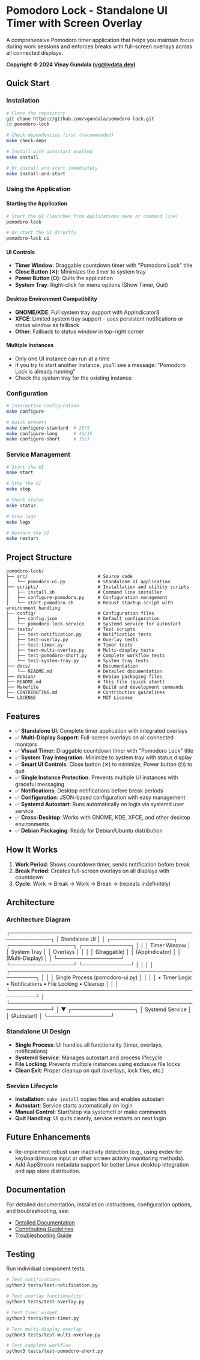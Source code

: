 # Pomodoro Lock - Standalone UI Timer with Screen Overlay

A comprehensive Pomodoro timer application that helps you maintain focus during work sessions and enforces breaks with full-screen overlays across all connected displays.

**Copyright © 2024 Vinay Gundala (vg@ivdata.dev)**

## Quick Start

### Installation

```bash
# Clone the repository
git clone https://github.com/vgundala/pomodoro-lock.git
cd pomodoro-lock

# Check dependencies first (recommended)
make check-deps

# Install with autostart enabled
make install

# Or install and start immediately
make install-and-start
```

### Using the Application

#### Starting the Application
```bash
# Start the UI (launches from Applications menu or command line)
pomodoro-lock

# Or start the UI directly
pomodoro-lock ui
```

#### UI Controls
- **Timer Window**: Draggable countdown timer with "Pomodoro Lock" title
- **Close Button (✕)**: Minimizes the timer to system tray
- **Power Button (⏻)**: Quits the application
- **System Tray**: Right-click for menu options (Show Timer, Quit)

#### Desktop Environment Compatibility
- **GNOME/KDE**: Full system tray support with AppIndicator3
- **XFCE**: Limited system tray support - uses persistent notifications or status window as fallback
- **Other**: Fallback to status window in top-right corner

#### Multiple Instances
- Only one UI instance can run at a time
- If you try to start another instance, you'll see a message: "Pomodoro Lock is already running"
- Check the system tray for the existing instance

### Configuration
```bash
# Interactive configuration
make configure

# Quick presets
make configure-standard  # 25/5
make configure-long      # 45/15
make configure-short     # 15/3
```

### Service Management

```bash
# Start the UI
make start

# Stop the UI
make stop

# Check status
make status

# View logs
make logs

# Restart the UI
make restart
```

## Project Structure

```
pomodoro-lock/
├── src/                          # Source code
│   └── pomodoro-ui.py            # Standalone UI application
├── scripts/                      # Installation and utility scripts
│   ├── install.sh                # Command line installer
│   ├── configure-pomodoro.py     # Configuration management
│   └── start-pomodoro.sh         # Robust startup script with environment handling
├── config/                       # Configuration files
│   ├── config.json               # Default configuration
│   └── pomodoro-lock.service     # Systemd service for autostart
├── tests/                        # Test scripts
│   ├── test-notification.py      # Notification tests
│   ├── test-overlay.py           # Overlay tests
│   ├── test-timer.py             # Timer tests
│   ├── test-multi-overlay.py     # Multi-display tests
│   ├── test-pomodoro-short.py    # Complete workflow tests
│   └── test-system-tray.py       # System tray tests
├── docs/                         # Documentation
│   └── README.md                 # Detailed documentation
├── debian/                       # Debian packaging files
├── README.md                     # This file (quick start)
├── Makefile                      # Build and development commands
├── CONTRIBUTING.md               # Contribution guidelines
└── LICENSE                       # MIT License
```

## Features

- ✅ **Standalone UI**: Complete timer application with integrated overlays
- ✅ **Multi-Display Support**: Full-screen overlays on all connected monitors
- ✅ **Visual Timer**: Draggable countdown timer with "Pomodoro Lock" title
- ✅ **System Tray Integration**: Minimize to system tray with status display
- ✅ **Smart UI Controls**: Close button (✕) to minimize, Power button (⏻) to quit
- ✅ **Single Instance Protection**: Prevents multiple UI instances with graceful messaging
- ✅ **Notifications**: Desktop notifications before break periods
- ✅ **Configuration**: JSON-based configuration with easy management
- ✅ **Systemd Autostart**: Runs automatically on login via systemd user service
- ✅ **Cross-Desktop**: Works with GNOME, KDE, XFCE, and other desktop environments
- ✅ **Debian Packaging**: Ready for Debian/Ubuntu distribution

## How It Works

1. **Work Period**: Shows countdown timer, sends notification before break
2. **Break Period**: Creates full-screen overlays on all displays with countdown
3. **Cycle**: Work → Break → Work → Break → (repeats indefinitely)

## Architecture
### Architecture Diagram
┌─────────────────────────────────────────────────────────────┐
│                    Standalone UI                            │
│  ┌─────────────────┐  ┌─────────────────┐  ┌─────────────┐ │
│  │   Timer Window  │  │  System Tray    │  │   Overlays  │ │
│  │  (Draggable)    │  │  (AppIndicator) │  │ (Multi-Display) │
│  └─────────────────┘  └─────────────────┘  └─────────────┘ │
│                                                             │
│  ┌─────────────────────────────────────────────────────────┐ │
│  │              Single Process (pomodoro-ui.py)            │ │
│  │  • Timer Logic • Notifications • File Locking • Cleanup │ │
│  └─────────────────────────────────────────────────────────┘ │
└─────────────────────────────────────────────────────────────┘
                              │
                              ▼
                    ┌─────────────────┐
                    │  Systemd Service │
                    │  (Autostart)     │
                    └─────────────────┘ 

### Standalone UI Design
- **Single Process**: UI handles all functionality (timer, overlays, notifications)
- **Systemd Service**: Manages autostart and process lifecycle
- **File Locking**: Prevents multiple instances using exclusive file locks
- **Clean Exit**: Proper cleanup on quit (overlays, lock files, etc.)

### Service Lifecycle
- **Installation**: `make install` copies files and enables autostart
- **Autostart**: Service starts automatically on login
- **Manual Control**: Start/stop via systemctl or make commands
- **Quit Handling**: UI quits cleanly, service restarts on next login

## Future Enhancements

- Re-implement robust user inactivity detection (e.g., using evdev for keyboard/mouse input or other screen activity monitoring methods).
- Add AppStream metadata support for better Linux desktop integration and app store distribution.

## Documentation

For detailed documentation, installation instructions, configuration options, and troubleshooting, see:
- [Detailed Documentation](docs/README.md)
- [Contributing Guidelines](CONTRIBUTING.md)
- [Troubleshooting Guide](TROUBLESHOOTING.md)

## Testing

Run individual component tests:
```bash
# Test notifications
python3 tests/test-notification.py

# Test overlay functionality
python3 tests/test-overlay.py

# Test timer widget
python3 tests/test-timer.py

# Test multi-display overlay
python3 tests/test-multi-overlay.py

# Test complete workflow
python3 tests/test-pomodoro-short.py
```